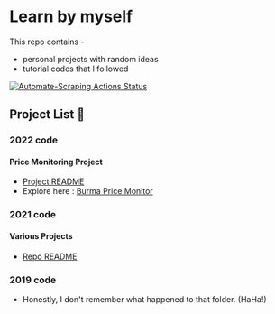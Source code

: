 # Learn by myself 

This repo contains -
- personal projects with random ideas 
- tutorial codes that I followed

[![Automate-Scraping Actions Status](https://github.com/GmGniap/practice_python/workflows/automate/badge.svg)](https://github.com/GmGniap/practice_python/actions)

## Project List :blue_book:

### **2022 code**
#### **Price Monitoring Project**
  - [Project README](2022_code/README.md#burma-price-monitor)
  - Explore here : [Burma Price Monitor](https://prices.paing.me/)

### **2021 code**
#### **Various Projects**
  - [Repo README](2021_code/README.md)

### **2019 code** 
- Honestly, I don't remember what happened to that folder. (HaHa!)

